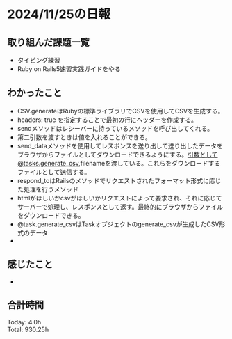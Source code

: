 # 2024/11/25の日報
## 取り組んだ課題一覧
* タイピング練習
* Ruby on Rails5速習実践ガイドをやる
## わかったこと
*  CSV.generateはRubyの標準ライブラリでCSVを使用してCSVを生成する。
  *  headers: true を指定することで最初の行にヘッダーを作成する。
  *  sendメソッドはレシーバーに持っているメソッドを呼び出してくれる。
  *  第二引数を渡すときは値を入れることができる。
*  send_dataメソッドを使用してレスポンスを送り出して送り出したデータをブラウザからファイルとしてダウンロードできるようにする。引数として@tasks.generate_csv,filenameを渡している。これらをダウンロードするファイルとして送信する。
*  respond_toはRailsのメソッドでリクエストされたフォーマット形式に応じた処理を行うメソッド
  * htmlがほしいかcsvがほしいかリクエストによって要求され、それに応じてサーバーで処理し、レスポンスとして返す。最終的にブラウザからファイルをダウンロードできる。
*  @task.generate_csvはTaskオブジェクトのgenerate_csvが生成したCSV形式のデータ
*  
## 感じたこと
* 
## 合計時間  
Today: 4.0h<br>
Total: 930.25h
